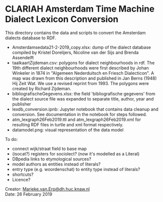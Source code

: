 CLARIAH Amsterdam Time Machine Dialect Lexicon Conversion
========

This directory contains the data and scripts to convert the Amsterdam dialects database to RDF. 

* Amsterdamsedata21-2-2019_copy.xlsx: dump of the dialect database compiled by Kristel Dorelijers, Nicoline van der Sijs and Brenda Assendelft 
* taalkaartZijdeman.csv: polygons for dialect neighbourhoods in rdf. The 19th different dialect neighbourhoods were first described by Johan Winkeler in 1874 in "Algemeen Nederduitsch en Friesch Dialecticon". A map was drawn from this description and published in Jan Berns (1948) Hij Zeit Wat. We use a revised reprint from 1993. The polygons were created by Richard Zijdeman. 
* bibliografischeGegevens.xlsx: the field 'bibliografische gegevens' from the dialect source file was expanded to separate title, author, year and publisher 
* lexdb_conversion.ipnb: Jupyter notebook that contains data cleanup and conversion. See documentation in the notebook for steps followed. 
* atm\_lexgraph26Feb2019.ttl and atm\_lexgraph26Feb2019.xml for resulting RDF files in turtle and xml format respectively. 
* datamodel.png: visual representation of the data model 


To do: 
 
* connect wijk/straat field to base map 
* (isocat?) registers for sociolect? (now it's modelled as a Literal)
* DBpedia links to etymological sources?
* model authors as entities instead of literals? 
* entry type (e.g. woordenschat) to entity type instead of literals? 
* shortcuts? 
* Licence? 

Creator: Marieke.van.Erp@dh.huc.knaw.nl  
Date: 26 February 2019
